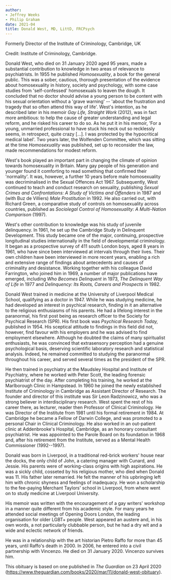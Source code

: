 ```yaml
---
author:
- Jeffrey Weeks
- Philip Graham
date: 2021-04
title: Donald West, MD, LittD, FRCPsych
---
```


Formerly Director of the Institute of Criminology, Cambridge, UK

Credit: Institute of Criminology, Cambridge.

Donald West, who died on 31 January 2020 aged 95 years, made a
substantial contribution to knowledge in two areas of relevance to
psychiatrists. In 1955 he published *Homosexuality*, a book for the
general public. This was a sober, cautious, thorough presentation of the
evidence about homosexuality in history, society and psychology, with
some case studies from 'self-confessed' homosexuals to leaven the dough.
It concluded that no doctor should advise a young person to be content
with his sexual orientation without a 'grave warning' -- 'about the
frustration and tragedy that so often attend this way of life'. West\'s
intention, as he described later in his memoir *Gay Life, Straight Work*
(2012), was in fact more ambitious: to help the cause of greater
understanding and legal reform, and he risked his career to do so. As he
put it in his memoir, 'For a young, unmarried professional to have stuck
his neck out so recklessly seems, in retrospect, quite crazy \[...\]. I
was protected by the hypocritical medical label'. Two years later, the
Wolfenden Committee, which was sitting at the time *Homosexuality* was
published, set up to reconsider the law, made recommendations for modest
reform.

West\'s book played an important part in changing the climate of opinion
towards homosexuality in Britain. Many gay people of his generation and
younger found it comforting to read something that confirmed their
'normality'. It was, however, a further 10 years before male
homosexuality was decriminalised in the Sexual Offences Act 1967.
Subsequently, West continued to teach and conduct research on sexuality,
publishing *Sexual Crimes and Confrontations: A Study of Victims and
Offenders* in 1987 and (with Buz de Villiers) *Male Prostitution* in
1992. He also carried out, with Richard Green, a comparative study of
controls on homosexuality across countries, published as *Sociolegal
Control of Homosexuality: A Multi-Nation Comparison* (1997).

West\'s other contribution to knowledge was his study of juvenile
delinquency. In 1961, he set up the Cambridge Study in Delinquent
Development. This study became one of the major, continuing, prospective
longitudinal studies internationally in the field of developmental
criminology. It began as a prospective survey of 411 south London boys,
aged 8 years in 1961, who have since been interviewed at intervals
through their lives. Their own children have been interviewed in more
recent years, enabling a rich and extensive range of findings about
antecedents and causes of criminality and desistance. Working together
with his colleague David Farrington, who joined him in 1969, a number of
major publications have emerged, including *Who Becomes Delinquent* in
1973, *The Delinquent Way of Life* in 1977 and *Delinquency: Its Roots,
Careers and Prospects* in 1982.

Donald West trained in medicine at the University of Liverpool Medical
School, qualifying as a doctor in 1947. While he was studying medicine,
he had developed an interest in psychical research, finding in it an
alternative to the religious enthusiasms of his parents. He had a
lifelong interest in the paranormal, his first post being as research
officer to the Society for Psychical Research (SPR). His first book was
*Psychical Research Today,* published in 1954. His sceptical attitude to
findings in this field did not, however, find favour with his employers
and he was advised to find employment elsewhere. Although he doubted the
claims of many spiritualist enthusiasts, he was convinced that
extrasensory perception had a genuine psychological basis, deserving
scientific laboratory research and statistical analysis. Indeed, he
remained committed to studying the paranormal throughout his career, and
served several times as the president of the SPR.

He then trained in psychiatry at the Maudsley Hospital and Institute of
Psychiatry, where he worked with Peter Scott, the leading forensic
psychiatrist of the day. After completing his training, he worked at the
Marlborough Clinic in Hampstead. In 1960 he joined the newly established
Institute of Criminology in Cambridge as Assistant Director of Research.
The founder and director of this institute was Sir Leon Radzinowicz, who
was a strong believer in interdisciplinary research. West spent the rest
of his career there, as lecturer, reader then Professor of Clinical
Criminology. He was Director of the Institute from 1981 until his formal
retirement in 1984. At Cambridge he became a Fellow of Darwin College,
and was promoted to a personal Chair in Clinical Criminology. He also
worked in an out-patient clinic at Addenbrooke\'s Hospital, Cambridge,
as an honorary consultant psychiatrist. He was appointed to the Parole
Board on its foundation in 1968 and, after his retirement from the
Institute, served as a Mental Health Commissioner (1992--1997).

Donald was born in Liverpool, in a traditional red-brick workers' house
near the docks, the only child of John, a catering manager with Cunard,
and Jessie. His parents were of working-class origins with high
aspirations. He was a sickly child, cosseted by his religious mother,
who died when Donald was 11. His father later remarried. He felt the
manner of his upbringing left him with chronic shyness and feelings of
inadequacy. He won a scholarship to the fee-paying Merchant Taylors'
school in Liverpool, from where went on to study medicine at Liverpool
University.

His memoir was written with the encouragement of a gay writers' workshop
in a manner quite different from his academic style. For many years he
attended social meetings of Opening Doors London, the leading
organisation for older LGBT+ people. West appeared an austere and, in
his own words, a not particularly clubbable person, but he had a dry wit
and a wide and eclectic network of friends.

He was in a relationship with the art historian Pietro Raffo for more
than 45 years, until Raffo\'s death in 2000. In 2006, he entered into a
civil partnership with Vincenzo. He died on 31 January 2020. Vincenzo
survives him.

This obituary is based on one published in *The Guardian* on 23 April
2020
(<https://www.theguardian.com/books/2020/mar/11/donald-west-obituary>).
